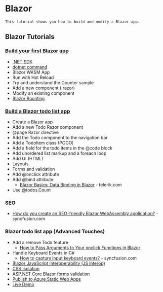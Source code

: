 # Blazor
`
This tutorial shows you how to build and modify a Blazor app.
`
## Blazor Tutorials
### [Build your first Blazor app](https://dotnet.microsoft.com/learn/aspnet/blazor-tutorial/intro)
- [.NET SDK](https://dotnet.microsoft.com/download)
- [dotnet command](https://docs.microsoft.com/en-us/dotnet/core/tools/dotnet)
- Blazor WASM App
- Run with Hot Reload
- Try and understand the Counter sample
- Add a new component (.razor)
- Modify an existing component
- [Blazor Rounting](https://docs.microsoft.com/en-us/aspnet/core/blazor/fundamentals/routing?view=aspnetcore-5.0)
### [Build a Blazor todo list app](https://docs.microsoft.com/en-us/aspnet/core/tutorials/build-a-blazor-app?view=aspnetcore-5.0&pivots=webassembly)
- Create a Blazor app
- Add a new Todo Razor component
- @page Razor directive
- Add the Todo component to the navigation bar
- Add a TodoItem class (POCO)
- Add a field for the todo items in the @code block
- Add unordered list markup and a foreach loop
- Add UI (HTML)
- Layouts
- Forms and validation
- Add @onclick attribute
- Add @bind attribute
  - [Blazor Basics: Data Binding in Blazor](https://www.telerik.com/blogs/blazor-basics-data-binding) - telerik.com
- Use @todos.Count
### SEO
* [How do you create an SEO-friendly Blazor WebAssembly application?](https://www.syncfusion.com/faq/blazor/general/how-do-you-create-an-seo-friendly-blazor-webassembly-application) - syncfusion.com
### Blazor todo list app (Advanced Touches)
- Add a remove Todo feature
  - [How to Pass Arguments to Your onclick Functions in Blazor](https://www.telerik.com/blogs/how-to-pass-arguments-to-your-onclick-functions-blazor) 
- Handle Keyboard Events in C#
  - [How to capture input keyboard events?](https://www.syncfusion.com/faq/blazor/event-handling/how-to-capture-input-keyboard-events) - syncfusion.com
- [Blazor JavaScript interoperability (JS interop)](https://docs.microsoft.com/en-us/aspnet/core/blazor/javascript-interoperability/?view=aspnetcore-5.0)
- [CSS isolation](https://docs.microsoft.com/en-us/aspnet/core/blazor/components/css-isolation?view=aspnetcore-6.0)
- [ASP.NET Core Blazor forms validation](https://learn.microsoft.com/en-us/aspnet/core/blazor/forms/validation?view=aspnetcore-8.0)
- [Publish to Azure Static Web Apps](https://azure.microsoft.com/en-us/services/app-service/static/)
- [Live Demo](https://yellow-pond-061b32610.azurestaticapps.net/todo)

